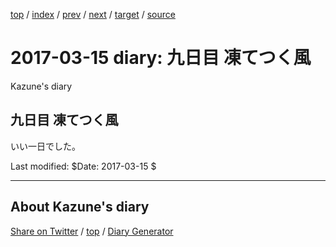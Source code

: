 [top](../index.html) 
 / [index](index.html) 
 / [prev](ig170314.html) 
 / [next](ig170316.html) 
 / [target](https://kazune.github.io/diary/2017/ig170315.html) 
 / [source](https://github.com/kazune/diary/blob/master/2017/ig170315.src.md) 

2017-03-15 diary: 九日目 凍てつく風
=====================================================================================================
Kazune's diary

## 九日目 凍てつく風

いい一日でした。

Last modified: $Date: 2017-03-15 $


----------------------------------------------------------------------------------------------------

## About Kazune's diary

[Share on Twitter](https://twitter.com/intent/tweet?hashtags=igapyon%2Cdiary%2C%E3%81%84%E3%81%8C%E3%81%B4%E3%82%87%E3%82%93&text=%E4%B9%9D%E6%97%A5%E7%9B%AE+%E5%87%8D%E3%81%A6%E3%81%A4%E3%81%8F%E9%A2%A8&url=https%3A%2F%2Fkazune.github.io%2Fdiary%2F2017%2Fig170315.html) / [top](../index.html) / [Diary Generator](https://github.com/igapyon/igapyonv3)

